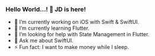 ### Hello World...! 👋 JD is here!

- 🔭 I’m currently working on iOS with Swift & SwiftUI.
- 🌱 I’m currently learning Flutter.
- 🤔 I’m looking for help with State Management in Flutter.
- 💬 Ask me about SwiftUI.
- ⚡ Fun fact: I want to make money while I sleep. 
